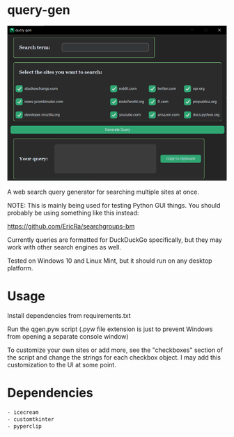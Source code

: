 # query-gen

![Screenshot of the query-gen app on Windows 10.](/query-gen.png)

A web search query generator for searching multiple sites at once.  

NOTE: This is mainly being used for testing Python GUI things. You should probably be using something like this instead:

https://github.com/EricRa/searchgroups-bm



Currently queries are formatted for DuckDuckGo specifically, but they may work with other search engines as well.

Tested on Windows 10 and Linux Mint, but it should run on any desktop platform.

# Usage

Install dependencies from requirements.txt
	
Run the qgen.pyw script (.pyw file extension is just to prevent Windows from opening a separate console window)

To customize your own sites or add more, see the "checkboxes" section of the script and change the strings for each checkbox object.  I may add this customization to the UI at some point.
	
	
# Dependencies

	- icecream
	- customtkinter
	- pyperclip
	
